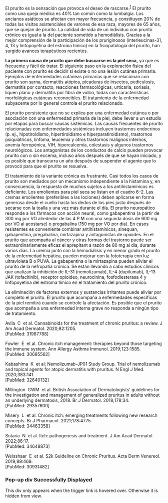 El prurito es la sensación que provoca el deseo de rascarse.<sup><a href="https://accessmedicina-mhmedical-com.m-hcd.a17.csinet.es/content.aspx?bookid=3323&amp;sectionid=277968972#amed.cmdt23_ch6-54fn1">1</a></sup> El prurito como una queja médica es 40% tan común como la lumbalgia. Los ancianos asiáticos se afectan con mayor frecuencia, y constituyen 20% de todas las visitas asistenciales de varones de esa raza, mayores de 65 años, que se quejan de prurito. La calidad de vida de un individuo con prurito crónico es igual a la del paciente sometido a hemodiálisis. Gracias a la mejor comprensión de la participación de los pruriginosos (interleucinas-31, 4, 13 y linfopoyetina del estroma tímico) en la fisiopatología del prurito, han surgido avances terapéuticos recientes.

**La primera causa de prurito que debe buscarse es la piel seca,** ya que es frecuente y fácil de tratar. El siguiente paso en la exploración física del paciente con prurito es decidir si existe o no una lesión cutánea primaria. Ejemplos de enfermedades cutáneas primarias que se relacionan con prurito son sarna, dermatitis atópica, picaduras de insectos, pediculosis, dermatitis por contacto, reacciones farmacológicas, urticaria, soriasis, liquen plano y dermatitis por fibra de vidrio, todas con características morfológicas cutáneas reconocibles. El tratamiento de la enfermedad subyacente por lo general controla el prurito relacionado.

El prurito persistente que no se explica por una enfermedad cutánea o por asociación con una enfermedad primaria de la piel, debe llevar a un estudio por etapas para buscar causas sistémicas. Las causas frecuentes de prurito relacionadas con enfermedades sistémicas incluyen trastornos endocrinos (p. ej., hipotiroidismo, hipertiroidismo e hiperparatiroidismo), trastornos psiquiátricos, linfoma, leucemia y otros trastornos malignos internos, anemia ferropénica, VIH, hipercalcemia, colestasis y algunos trastornos neurológicos. Los antagonistas de los conductos de calcio pueden provocar prurito con o sin eccema, incluso años después de que se hayan iniciado, y es posible que transcurra un año después de suspender el agente que lo provocó para que el prurito se resuelva.

El tratamiento de la variante crónica es frustrante. Casi todos los casos de prurito son mediados por un mecanismo independiente a la histamina y, en consecuencia, la respuesta de muchos sujetos a los antihistamínicos es deficiente. Los emolientes para piel seca se listan en el cuadro 6–2. Las cremas emolientes (preferibles a las lociones) deben aplicarse en forma generosa desde el cuello hasta los dedos de los pies justo después de secarse con la toalla y una vez más durante el día. El prurito neuropático responde a los fármacos con acción neural, como gabapentina (a partir de 300 mg por VO alrededor de las 4 P.M con una segunda dosis de 600 mg por VO al acostarse) o pregabalina (150 mg por VO por día). En casos resistentes es conveniente combinar antihistamínicos, sinequan, gabapentina, pregabalina, mirtazapina y antagonistas de opioides. En el prurito que acompaña al cáncer y otras formas del trastorno puede ser extraordinariamente eficaz el aprepitant a razón de 80 mg al día, durante varios días. La uremia junto con la hemodiálisis y en menor grado el prurito de la enfermedad hepática, pueden mejorar con la fototerapia con luz ultravioleta B o PUVA. La gabapentina o la mirtazapina pueden aliviar el prurito de la nefropatía crónica. Se están llevando a cabo estudios clínicos que analizan la inhibición de IL-31 (nemolizumab), IL-4 (dupilumab), IL-13 JAK (tofacitinib), receptor opioideo, neurocinina, fosfodiesterasa 4 y linfopoyetina del estroma tímico en el tratamiento del prurito crónico.

La eliminación de factores externos y sustancias irritantes puede aliviar por completo el prurito. El prurito que acompaña a enfermedades específicas de la piel remitirá cuando se controle la afectación. Es posible que el prurito que acompaña a una enfermedad interna grave no responda a ningún tipo de tratamiento.

Avila  C  et al. Cannabinoids for the treatment of chronic pruritus: a review. J Am Acad Dermatol. 2020;82:1205.  
[PubMed: 31987788]    

Fowler  E  et al. Chronic itch management: therapies beyond those targeting the immune system. Ann Allergy Asthma Immunol. 2019;123:1585.  
[PubMed: 30685562]  

Kabashima  K  et al; Nemolizumab-JP01 Study Group. Trial of nemolizumab and topical agents for atopic dermatitis with pruritus. N Engl J Med. 2020;383:141.  
[PubMed: 32640132]    

Millington  GWM  et al. British Association of Dermatologists' guidelines for the investigation and management of generalized pruritus in adults without an underlying dermatosis, 2018. Br J Dermatol. 2018;178:34.  
[PubMed: 29357600]    

Misery  L  et al. Chronic itch: emerging treatments following new research concepts. Br J Pharmacol. 2021;178:4775.  
[PubMed: 34463358]    

Sutaria  N  et al. Itch: pathogenesis and treatment. J Am Acad Dermatol. 2022;86:17.  
[PubMed: 34648873]    

Weisshaar  E  et al. S2k Guideline on Chronic Pruritus. Acta Derm Venereol. 2019;99:469.  
[PubMed: 30931482]    

  

### Pop-up div Successfully Displayed

This div only appears when the trigger link is hovered over. Otherwise it is hidden from view.
